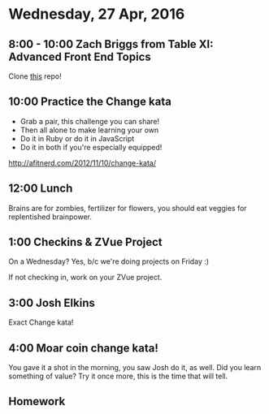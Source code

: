 Wednesday, 27 Apr, 2016
=======================

8:00 - 10:00 Zach Briggs from Table XI: Advanced Front End Topics
-----------------------------------------------------------------

Clone [this](https://github.com/theotherzach/vue_ajax) repo!

10:00 Practice the Change kata
------------------------------

* Grab a pair, this challenge you can share!
* Then all alone to make learning your own
* Do it in Ruby or do it in JavaScript
* Do it in both if you're especially equipped!

http://afitnerd.com/2012/11/10/change-kata/


12:00 Lunch
-----------

Brains are for zombies, fertilizer for flowers,
you should eat veggies for replentished brainpower.

1:00 Checkins & ZVue Project
-------------

On a Wednesday? Yes, b/c we're doing projects on Friday :)

If not checking in, work on your ZVue project.


3:00 Josh Elkins
----------------

Exact Change kata!


4:00 Moar coin change kata!
---------------------------

You gave it a shot in the morning,
you saw Josh do it, as well.
Did you learn something of value?
Try it once more, this is the time that will tell.


Homework
--------
